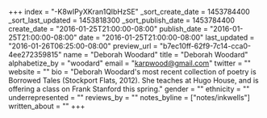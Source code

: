 +++
index = "-K8wIPyXKran1QlbHzSE"
_sort_create_date = 1453784400
_sort_last_updated = 1453818300
_sort_publish_date = 1453784400
create_date = "2016-01-25T21:00:00-08:00"
publish_date = "2016-01-25T21:00:00-08:00"
date = "2016-01-25T21:00:00-08:00"
last_updated = "2016-01-26T06:25:00-08:00"
preview_url = "b7ec10ff-62f9-7c14-cca0-4ee272359815"
name = "Deborah Woodard"
title = "Deborah Woodard"
alphabetize_by = "woodard"
email = "karpwood@gmail.com"
twitter = ""
website = ""
bio = "Deborah Woodard's most recent collection of poetry is Borrowed Tales (Stockport Flats, 2012). She teaches at Hugo House, and is offering a class on Frank Stanford this spring."
gender = ""
ethnicity = ""
underrepresented = ""
reviews_by = ""
notes_byline = ["notes/inkwells"]
written_about = ""
+++

